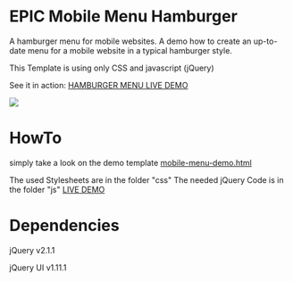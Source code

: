 EPIC Mobile Menu Hamburger
===

A hamburger menu for mobile websites. A demo how to create
an up-to-date menu for a mobile website in a typical hamburger style.

This Template is using only CSS and javascript (jQuery)

See it in action:
<a target="_blank" href="http://ymc-thzi.github.io/mobile-menu-hamburger/mobile-menu-demo.html">HAMBURGER MENU LIVE DEMO</a>

<img src="https://raw.githubusercontent.com/ymc-thzi/mobile-menu-hamburger/master/mobile-hamburger.gif" />

HowTo
===
simply take a look on the demo template
<a href="https://github.com/ymc-thzi/mobile-menu-hamburger/blob/master/mobile-menu-demo.html">mobile-menu-demo.html</a>

The used Stylesheets are in the folder "css"
The needed jQuery Code is in the folder "js"
<a target="_blank" href="http://ymc-thzi.github.io/mobile-menu-hamburger/mobile-menu-demo.html">LIVE DEMO</a>


Dependencies
===
jQuery 
v2.1.1

jQuery UI 
v1.11.1
